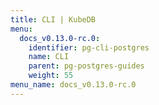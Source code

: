 ```yaml
---
title: CLI | KubeDB
menu:
  docs_v0.13.0-rc.0:
    identifier: pg-cli-postgres
    name: CLI
    parent: pg-postgres-guides
    weight: 55
menu_name: docs_v0.13.0-rc.0
---
```

